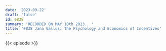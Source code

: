 ```yaml
---
date: '2023-09-22'
draft: 'false'
id: e838
summary: 'RECORDED ON MAY 10th 2023.  '
title: '#838 Jana Gallus: The Psychology and Economics of Incentives'
---
```

{{< episode >}}
